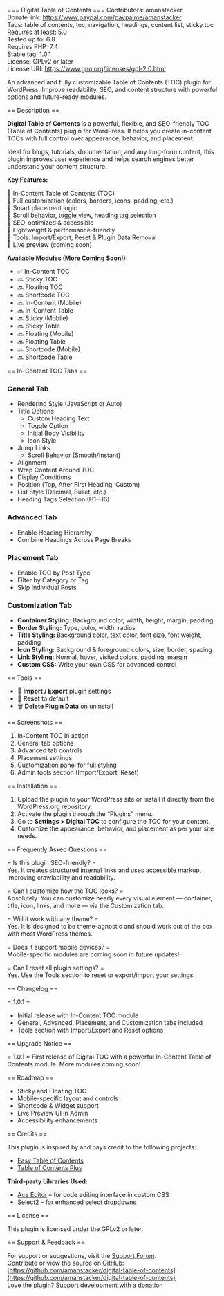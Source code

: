 === Digital Table of Contents ===
Contributors: amanstacker  
Donate link: https://www.paypal.com/paypalme/amanstacker  
Tags: table of contents, toc, navigation, headings, content list, sticky toc  
Requires at least: 5.0  
Tested up to: 6.8  
Requires PHP: 7.4  
Stable tag: 1.0.1  
License: GPLv2 or later  
License URI: https://www.gnu.org/licenses/gpl-2.0.html  

An advanced and fully customizable Table of Contents (TOC) plugin for WordPress. Improve readability, SEO, and content structure with powerful options and future-ready modules.

== Description ==

**Digital Table of Contents** is a powerful, flexible, and SEO-friendly TOC (Table of Contents) plugin for WordPress. It helps you create in-content TOCs with full control over appearance, behavior, and placement.

Ideal for blogs, tutorials, documentation, and any long-form content, this plugin improves user experience and helps search engines better understand your content structure.

**Key Features:**

🔹 In-Content Table of Contents (TOC)  
🔹 Full customization (colors, borders, icons, padding, etc.)  
🔹 Smart placement logic  
🔹 Scroll behavior, toggle view, heading tag selection  
🔹 SEO-optimized & accessible  
🔹 Lightweight & performance-friendly  
🔹 Tools: Import/Export, Reset & Plugin Data Removal  
🔹 Live preview (coming soon)

**Available Modules (More Coming Soon!):**

- ✅ In-Content TOC  
- 🔜 Sticky TOC  
- 🔜 Floating TOC  
- 🔜 Shortcode TOC  
- 🔜 In-Content (Mobile)  
- 🔜 In-Content Table  
- 🔜 Sticky (Mobile)  
- 🔜 Sticky Table  
- 🔜 Floating (Mobile)  
- 🔜 Floating Table  
- 🔜 Shortcode (Mobile)  
- 🔜 Shortcode Table  

== In-Content TOC Tabs ==

### General Tab
- Rendering Style (JavaScript or Auto)  
- Title Options  
  - Custom Heading Text  
  - Toggle Option  
  - Initial Body Visibility  
  - Icon Style  
- Jump Links  
  - Scroll Behavior (Smooth/Instant)  
- Alignment  
- Wrap Content Around TOC  
- Display Conditions  
- Position (Top, After First Heading, Custom)  
- List Style (Decimal, Bullet, etc.)  
- Heading Tags Selection (H1–H6)  

### Advanced Tab
- Enable Heading Hierarchy  
- Combine Headings Across Page Breaks  

### Placement Tab
- Enable TOC by Post Type  
- Filter by Category or Tag  
- Skip Individual Posts  

### Customization Tab
- **Container Styling:** Background color, width, height, margin, padding  
- **Border Styling:** Type, color, width, radius  
- **Title Styling:** Background color, text color, font size, font weight, padding  
- **Icon Styling:** Background & foreground colors, size, border, spacing  
- **Link Styling:** Normal, hover, visited colors, padding, margin  
- **Custom CSS:** Write your own CSS for advanced control  

== Tools ==

- 🔄 **Import / Export** plugin settings  
- 🧹 **Reset** to default  
- 🗑️ **Delete Plugin Data** on uninstall  

== Screenshots ==

1. In-Content TOC in action  
2. General tab options  
3. Advanced tab controls  
4. Placement settings  
5. Customization panel for full styling  
6. Admin tools section (Import/Export, Reset)  

== Installation ==

1. Upload the plugin to your WordPress site or install it directly from the WordPress.org repository.  
2. Activate the plugin through the “Plugins” menu.  
3. Go to **Settings > Digital TOC** to configure the TOC for your content.  
4. Customize the appearance, behavior, and placement as per your site needs.  

== Frequently Asked Questions ==

= Is this plugin SEO-friendly? =  
Yes. It creates structured internal links and uses accessible markup, improving crawlability and readability.

= Can I customize how the TOC looks? =  
Absolutely. You can customize nearly every visual element — container, title, icon, links, and more — via the Customization tab.

= Will it work with any theme? =  
Yes. It is designed to be theme-agnostic and should work out of the box with most WordPress themes.

= Does it support mobile devices? =  
Mobile-specific modules are coming soon in future updates!

= Can I reset all plugin settings? =  
Yes. Use the Tools section to reset or export/import your settings.

== Changelog ==

= 1.0.1 =
* Initial release with In-Content TOC module  
* General, Advanced, Placement, and Customization tabs included  
* Tools section with Import/Export and Reset options  

== Upgrade Notice ==

= 1.0.1 =
First release of Digital TOC with a powerful In-Content Table of Contents module. More modules coming soon!

== Roadmap ==

- Sticky and Floating TOC  
- Mobile-specific layout and controls  
- Shortcode & Widget support  
- Live Preview UI in Admin  
- Accessibility enhancements  

== Credits ==

This plugin is inspired by and pays credit to the following projects:

- [Easy Table of Contents](https://wordpress.org/plugins/easy-table-of-contents/)  
- [Table of Contents Plus](https://wordpress.org/plugins/table-of-contents-plus/)

**Third-party Libraries Used:**

- [Ace Editor](https://ace.c9.io/) – for code editing interface in custom CSS  
- [Select2](https://select2.org/) – for enhanced select dropdowns  

== License ==

This plugin is licensed under the GPLv2 or later.

== Support & Feedback ==

For support or suggestions, visit the [Support Forum](https://wordpress.org/support/plugin/digital-table-of-contents).  
Contribute or view the source on GitHub: [https://github.com/amanstacker/digital-table-of-contents](https://github.com/amanstacker/digital-table-of-contents)  
Love the plugin? [Support development with a donation](https://www.paypal.com/paypalme/amanstacker)